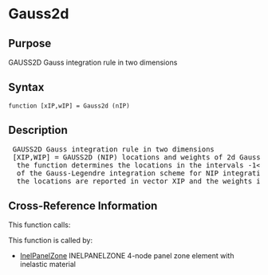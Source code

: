 
<!-- <a name="_top"></a>
<div><a href="../../../index.md">Home</a> &gt;  <a href="#">src</a> &gt; <a href="../index.md">Utilities</a> &gt; <a href="index.md">Quadrature</a> &gt; Gauss2d.m</div> -->

<!--<table width="100%"><tr><td align="left"><a href="../../../index.md"><img alt="<" border="0" src="../../../left.png">&nbsp;Master index</a></td>
<td align="right"><a href="index.md">Index for src\Utilities\Quadrature&nbsp;<img alt=">" border="0" src="../../../right.png"></a></td></tr></table>-->
# Gauss2d
<!-- <h1>Gauss2d
</h1> -->

## <a name="_name"></a>Purpose

<!-- <h2 id="purpose"><a name="_name"></a>Purpose</h2> -->

GAUSS2D Gauss integration rule in two dimensions

<!-- <div class="box"><strong>GAUSS2D Gauss integration rule in two dimensions</strong></div> -->

## <a name="_synopsis"></a>Syntax

`function [xIP,wIP] = Gauss2d (nIP)` 
## <a name="_description"></a>Description

<pre class="comment"> GAUSS2D Gauss integration rule in two dimensions
 [XIP,WIP] = GAUSS2D (NIP) locations and weights of 2d Gauss-Legendre integration scheme   
  the function determines the locations in the intervals -1&lt;xi&lt;1, -1&lt;eta&lt;1, and the weights
  of the Gauss-Legendre integration scheme for NIP integration points;
  the locations are reported in vector XIP and the weights in vector WIP</pre>
<!-- <div class="fragment"><pre class="comment"> GAUSS2D Gauss integration rule in two dimensions
 [XIP,WIP] = GAUSS2D (NIP) locations and weights of 2d Gauss-Legendre integration scheme   
  the function determines the locations in the intervals -1&lt;xi&lt;1, -1&lt;eta&lt;1, and the weights
  of the Gauss-Legendre integration scheme for NIP integration points;
  the locations are reported in vector XIP and the weights in vector WIP</pre></div> -->

<!-- crossreference -->
## <a name="_cross"></a>Cross-Reference Information

This function calls:
<ul style="list-style-image:url(../../../matlabicon.gif)">
</ul>
This function is called by:
<ul style="list-style-image:url(../../../matlabicon.gif)">
<li><a href="../../../src/Other/InelPanelZone.md" class="code" title="function ElemResp = InelPanelZone (action,el_no,xyz,ElemData,ElemState)">InelPanelZone</a>	INELPANELZONE 4-node panel zone element with inelastic material</li></ul>
<!-- crossreference -->




<!-- <hr><address>Generated on Thu 09-Jul-2020 18:43:17 by <strong><a href="http://www.artefact.tk/software/matlab/m2html/" title="Matlab Documentation in HTML">m2html</a></strong> &copy; 2005</address> -->